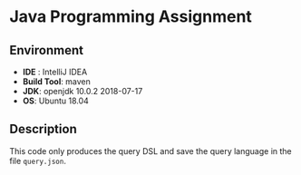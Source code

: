 # Java Programming Assignment

## Environment
* **IDE** : IntelliJ IDEA
* **Build Tool**: maven
* **JDK**: openjdk 10.0.2 2018-07-17
* **OS**: Ubuntu 18.04

## Description
This code only produces the query DSL and save the query language in the file `query.json`.

